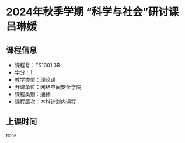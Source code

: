 # 2024年秋季学期 “科学与社会”研讨课 吕琳媛






## 课程信息

- 课程号：FS1001.3R
- 学分：1
- 教学类型：理论课
- 开课单位：网络空间安全学院
- 课程类别：通修
- 课程层次：本科计划内课程

## 上课时间

```
None
```

